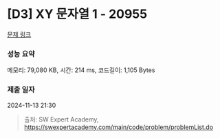 # [D3] XY 문자열 1 - 20955 

[문제 링크](https://swexpertacademy.com/main/code/problem/problemDetail.do?contestProbId=AY_gm8_6NjcDFAVF) 

### 성능 요약

메모리: 79,080 KB, 시간: 214 ms, 코드길이: 1,105 Bytes

### 제출 일자

2024-11-13 21:30



> 출처: SW Expert Academy, https://swexpertacademy.com/main/code/problem/problemList.do